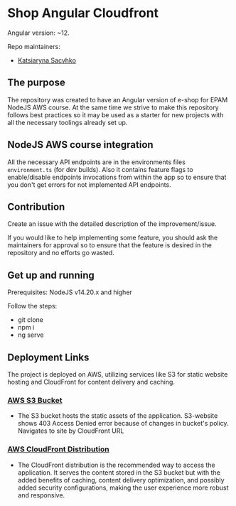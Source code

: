 # Shop Angular Cloudfront

Angular version: ~12.

Repo maintainers:

- [Katsiaryna Sacvhko](https://github.com/katrin2404)

## The purpose

The repository was created to have an Angular version of e-shop for EPAM NodeJS AWS course. At the same time we strive to make this repository follows best practices so it may be used as a starter for new projects with all the necessary toolings already set up.

## NodeJS AWS course integration

All the necessary API endpoints are in the environments files `environment.ts` (for dev builds). Also it contains feature flags to enable/disable endpoints invocations from within the app so to ensure that you don't get errors for not implemented API endpoints.

## Contribution

Create an issue with the detailed description of the improvement/issue.

If you would like to help implementing some feature, you should ask the maintainers for approval so to ensure that the feature is desired in the repository and no efforts go wasted.

## Get up and running

Prerequisites: NodeJS v14.20.x and higher

Follow the steps:

- git clone
- npm i
- ng serve

## Deployment Links

The project is deployed on AWS, utilizing services like S3 for static website hosting and CloudFront for content delivery and caching.

### [AWS S3 Bucket](http://my-first-aws-application.s3-website-eu-west-1.amazonaws.com/)

- The S3 bucket hosts the static assets of the application. S3-website shows 403 Access Denied error because of changes in bucket's policy. Navigates to site by CloudFront URL

### [AWS CloudFront Distribution](https://d1lisrtkvyeuv1.cloudfront.net/)

- The CloudFront distribution is the recommended way to access the application. It serves the content stored in the S3 bucket but with the added benefits of caching, content delivery optimization, and possibly added security configurations, making the user experience more robust and responsive.
